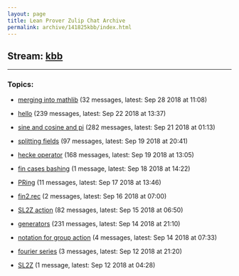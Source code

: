 ```yaml
---
layout: page
title: Lean Prover Zulip Chat Archive
permalink: archive/141825kbb/index.html
---
```


## Stream: [kbb](index.html)

---

### Topics:

* [merging into mathlib](60837mergingintomathlib.html) (32 messages, latest: Sep 28 2018 at 11:08)

* [hello](47413hello.html) (239 messages, latest: Sep 22 2018 at 13:37)

* [sine and cosine and pi](47024sineandcosineandpi.html) (282 messages, latest: Sep 21 2018 at 01:13)

* [splitting fields](77718splittingfields.html) (97 messages, latest: Sep 19 2018 at 20:41)

* [hecke operator](47597heckeoperator.html) (168 messages, latest: Sep 19 2018 at 13:05)

* [fin cases bashing](38089fincasesbashing.html) (1 message, latest: Sep 18 2018 at 14:22)

* [PRing](50337PRing.html) (11 messages, latest: Sep 17 2018 at 13:46)

* [fin2.rec](07384fin2rec.html) (2 messages, latest: Sep 16 2018 at 07:00)

* [SL2Z action](13546SL2Zaction.html) (82 messages, latest: Sep 15 2018 at 06:50)

* [generators](59003generators.html) (231 messages, latest: Sep 14 2018 at 21:10)

* [notation for group action](18975notationforgroupaction.html) (4 messages, latest: Sep 14 2018 at 07:33)

* [fourier series](20104fourierseries.html) (3 messages, latest: Sep 12 2018 at 21:20)

* [SL2Z](14444SL2Z.html) (1 message, latest: Sep 12 2018 at 04:28)

